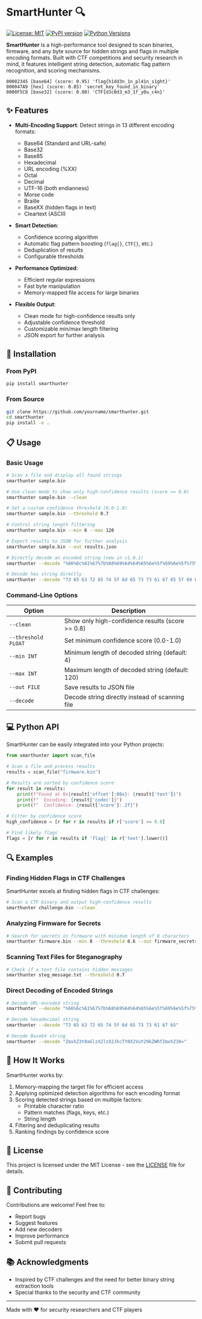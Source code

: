 # SmartHunter 🔍

[![License: MIT](https://img.shields.io/badge/License-MIT-yellow.svg)](https://opensource.org/licenses/MIT)
[![PyPI version](https://img.shields.io/badge/pypi-v1.0.1-blue.svg)](https://pypi.org/project/smarthunter/)
[![Python Versions](https://img.shields.io/badge/python-3.9%20|%203.10%20|%203.11-blue)](https://pypi.org/project/smarthunter/)

**SmartHunter** is a high-performance tool designed to scan binaries, firmware, and any byte source for hidden strings and flags in multiple encoding formats. Built with CTF competitions and security research in mind, it features intelligent string detection, automatic flag pattern recognition, and scoring mechanisms.

```
00002345 [base64] (score: 0.95) 'flag{h1dd3n_1n_pl41n_s1ght}'
000047A9 [hex] (score: 0.85) 'secret_key_found_in_binary'
0000F5C8 [base32] (score: 0.80) 'CTF{d3c0d3_m3_1f_y0u_c4n}'
```

## ✨ Features

- **Multi-Encoding Support**: Detect strings in 13 different encoding formats:

  - Base64 (Standard and URL-safe)
  - Base32
  - Base85
  - Hexadecimal
  - URL encoding (%XX)
  - Octal
  - Decimal
  - UTF-16 (both endianness)
  - Morse code
  - Braille
  - BaseXX (hidden flags in text)
  - Cleartext (ASCII)

- **Smart Detection**:

  - Confidence scoring algorithm
  - Automatic flag pattern boosting (`flag{}`, `CTF{}`, etc.)
  - Deduplication of results
  - Configurable thresholds

- **Performance Optimized**:

  - Efficient regular expressions
  - Fast byte manipulation
  - Memory-mapped file access for large binaries

- **Flexible Output**:
  - Clean mode for high-confidence results only
  - Adjustable confidence threshold
  - Customizable min/max length filtering
  - JSON export for further analysis

## 🚀 Installation

### From PyPI

```bash
pip install smarthunter
```

### From Source

```bash
git clone https://github.com/yourname/smarthunter.git
cd smarthunter
pip install -e .
```

## 📋 Usage

### Basic Usage

```bash
# Scan a file and display all found strings
smarthunter sample.bin

# Use clean mode to show only high-confidence results (score >= 0.8)
smarthunter sample.bin --clean

# Set a custom confidence threshold (0.0-1.0)
smarthunter sample.bin --threshold 0.7

# Control string length filtering
smarthunter sample.bin --min 6 --max 120

# Export results to JSON for further analysis
smarthunter sample.bin --out results.json

# Directly decode an encoded string (new in v1.0.1)
smarthunter --decode "%66%6c%61%67%7b%68%69%64%64%65%6e%5f%69%6e%5f%75%72%6c%5f%65%6e%63%6f%64%69%6e%67%7d"

# Decode hex string directly
smarthunter --decode "73 65 63 72 65 74 5f 6d 65 73 73 61 67 65 5f 69 6e 5f 68 65 78 5f 66 6f 72 6d 61 74"
```

### Command-Line Options

| Option              | Description                                      |
| ------------------- | ------------------------------------------------ |
| `--clean`           | Show only high-confidence results (score >= 0.8) |
| `--threshold FLOAT` | Set minimum confidence score (0.0-1.0)           |
| `--min INT`         | Minimum length of decoded string (default: 4)    |
| `--max INT`         | Maximum length of decoded string (default: 120)  |
| `--out FILE`        | Save results to JSON file                        |
| `--decode`          | Decode string directly instead of scanning file  |

## 💻 Python API

SmartHunter can be easily integrated into your Python projects:

```python
from smarthunter import scan_file

# Scan a file and process results
results = scan_file("firmware.bin")

# Results are sorted by confidence score
for result in results:
    print(f"Found at 0x{result['offset']:08x}: {result['text']}")
    print(f"  Encoding: {result['codec']}")
    print(f"  Confidence: {result['score']:.2f}")

# Filter by confidence score
high_confidence = [r for r in results if r['score'] >= 0.8]

# Find likely flags
flags = [r for r in results if 'flag{' in r['text'].lower()]
```

## 🔍 Examples

### Finding Hidden Flags in CTF Challenges

SmartHunter excels at finding hidden flags in CTF challenges:

```bash
# Scan a CTF binary and output high-confidence results
smarthunter challenge.bin --clean
```

### Analyzing Firmware for Secrets

```bash
# Search for secrets in firmware with minimum length of 8 characters
smarthunter firmware.bin --min 8 --threshold 0.6 --out firmware_secrets.json
```

### Scanning Text Files for Steganography

```bash
# Check if a text file contains hidden messages
smarthunter steg_message.txt --threshold 0.7
```

### Direct Decoding of Encoded Strings

```bash
# Decode URL-encoded string
smarthunter --decode "%66%6c%61%67%7b%68%69%64%64%65%6e%5f%69%6e%5f%75%72%6c%5f%65%6e%63%6f%64%69%6e%67%7d"

# Decode hexadecimal string
smarthunter --decode "73 65 63 72 65 74 5f 6d 65 73 73 61 67 65"

# Decode Base64 string
smarthunter --decode "ZmxhZ3t0aGlzX2lzX2JhcTY0X2VuY29kZWRfZmxhZ30="
```

## 🔧 How It Works

SmartHunter works by:

1. Memory-mapping the target file for efficient access
2. Applying optimized detection algorithms for each encoding format
3. Scoring detected strings based on multiple factors:
   - Printable character ratio
   - Pattern matches (flags, keys, etc.)
   - String length
4. Filtering and deduplicating results
5. Ranking findings by confidence score

## 📝 License

This project is licensed under the MIT License - see the [LICENSE](LICENSE) file for details.

## 🤝 Contributing

Contributions are welcome! Feel free to:

- Report bugs
- Suggest features
- Add new decoders
- Improve performance
- Submit pull requests

## 📚 Acknowledgments

- Inspired by CTF challenges and the need for better binary string extraction tools
- Special thanks to the security and CTF community

---

Made with ❤️ for security researchers and CTF players
